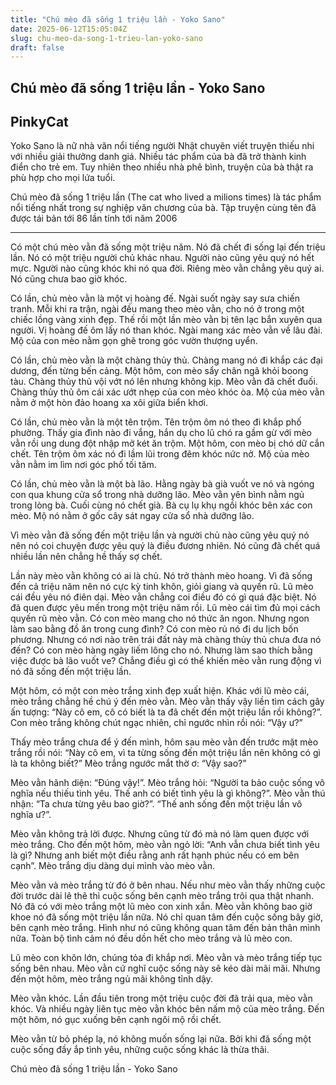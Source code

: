```yaml
---
title: "Chú mèo đã sống 1 triệu lần - Yoko Sano"
date: 2025-06-12T15:05:04Z
slug: chu-meo-da-song-1-trieu-lan-yoko-sano
draft: false
---
```


## Chú mèo đã sống 1 triệu lần - Yoko Sano

## PinkyCat

Yoko Sano là nữ nhà văn nổi tiếng người Nhật chuyên viết truyện thiếu nhi với nhiều giải thưởng danh giá. Nhiều tác phẩm của bà đã trở thành kinh điển cho trẻ em. Tuy nhiên theo nhiều nhà phê bình, truyện của bà thật ra phù hợp cho mọi lứa tuổi.
 
Chú mèo đã sống 1 triệu lần (The cat who lived a milions times) là tác phẩm nổi tiếng nhất trong sự nghiệp văn chương của bà. Tập truyện cùng tên đã được tái bản tới 86 lần tính tới năm 2006
 * * * * * * *
 Có một chú mèo vằn đã sống một triệu năm. Nó đã chết đi sống lại đến triệu lần. Nó có một triệu người chủ khác nhau. Người nào cũng yêu quý nó hết mực. Người nào cũng khóc khi nó qua đời. Riêng mèo vằn chẳng yêu quý ai. Nó cũng chưa bao giờ khóc.
 
 Có lần, chủ mèo vằn là một vị hoàng đế. Ngài suốt ngày say sưa chiến tranh. Mỗi khi ra trận, ngài đều mang theo mèo vằn, cho nó ở trong một chiếc lồng vàng xinh đẹp. Thế rồi một lần mèo vằn bị tên lạc bắn xuyên qua người. Vị hoàng đế ôm lấy nó than khóc. Ngài mang xác mèo vằn về lâu đài. Mộ của con mèo nằm gọn ghẽ trong góc vườn thượng uyển.
 
 Có lần, chủ mèo vằn là một chàng thủy thủ. Chàng mang nó đi khắp các đại dương, đến từng bến cảng. Một hôm, con mèo sẩy chân ngã khỏi boong tàu. Chàng thủy thủ vội vớt nó lên nhưng không kịp. Mèo vằn đã chết đuối. Chàng thủy thủ ôm cái xác ướt nhẹp của con mèo khóc òa. Mộ của mèo vằn nằm ở một hòn đảo hoang xa xôi giữa biển khơi.
 
 Có lần, chủ mèo vằn là một tên trộm. Tên trộm ôm nó theo đi khắp phố phường. Thấy gia đình nào đi vắng, hắn dụ cho lũ chó ra gầm gừ với mèo vằn rồi ung dung đột nhập mở két ăn trộm. Một hôm, con mèo bị chó dữ cắn chết. Tên trộm ôm xác nó đi lầm lũi trong đêm khóc nức nở. Mộ của mèo vằn nằm im lìm nơi góc phố tối tăm.
 
 Có lần, chủ mèo vằn là một bà lão. Hằng ngày bà già vuốt ve nó và ngóng con qua khung cửa sổ trong nhà dưỡng lão. Mèo vằn yên bình nằm ngủ trong lòng bà. Cuối cùng nó chết già. Bà cụ lụ khụ ngồi khóc bên xác con mèo. Mộ nó nằm ở gốc cây sát ngay cửa sổ nhà dưỡng lão.
 
 Vì mèo vằn đã sống đến một triệu lần và người chủ nào cũng yêu quý nó nên nó coi chuyện được yêu quý là điều đương nhiên. Nó cũng đã chết quá nhiều lần nên chẳng hề thấy sợ chết.
 
 Lần này mèo vằn không có ai là chủ. Nó trở thành mèo hoang. Vì đã sống đến cả triệu năm nên nó cực kỳ tinh khôn, giỏi giang và quyến rũ. Lũ mèo cái đều yêu nó điên dại. Mèo vằn chẳng coi điều đó có gì quá đặc biệt. Nó đã quen được yêu mến trong một triệu năm rồi. Lũ mèo cái tìm đủ mọi cách quyến rũ mèo vằn. Có con mèo mang cho nó thức ăn ngon. Nhưng ngon làm sao bằng đồ ăn trong cung đình? Có con mèo rủ nó đi du lịch bốn phương. Nhưng có nơi nào trên trái đất này mà chàng thủy thủ chưa đưa nó đến? Có con mèo hàng ngày liếm lông cho nó. Nhưng làm sao thích bằng việc được bà lão vuốt ve? Chẳng điều gì có thể khiến mèo vằn rung động vì nó đã sống đến một triệu lần.
 
 
 Một hôm, có một con mèo trắng xinh đẹp xuất hiện. Khác với lũ mèo cái, mèo trắng chẳng hề chú ý đến mèo vằn. Mèo vằn thấy vậy liền tìm cách gây ấn tượng: “Này cô em, cô có biết là ta đã chết đến một triệu lần rồi không?”. Con mèo trắng không chút ngạc nhiên, chỉ ngước nhìn rồi nói: “Vậy ư?”
 
 Thấy mèo trắng chưa để ý đến mình, hôm sau mèo vằn đến trước mặt mèo trắng rồi nói: “Này cô em, vì ta từng sống đến một triệu lần nên không có gì là ta không biết?” Mèo trắng ngước mắt thờ ơ: “Vậy sao?”
 
 Mèo vằn hãnh diện: “Đúng vậy!”. Mèo trắng hỏi: “Người ta bảo cuộc sống vô nghĩa nếu thiếu tình yêu. Thế anh có biết tình yêu là gì không?”. Mèo vằn thú nhận: “Ta chưa từng yêu bao giờ?”. “Thế anh sống đến một triệu lần vô nghĩa ư?”.
 
 Mèo vằn không trả lời được. Nhưng cũng từ đó mà nó làm quen được với mèo trắng. Cho đến một hôm, mèo vằn ngỏ lời: “Anh vẫn chưa biết tình yêu là gì? Nhưng anh biết một điều rằng anh rất hạnh phúc nếu có em bên cạnh”. Mèo trắng dịu dàng dụi mình vào mèo vằn.
 
 
 Mèo vằn và mèo trắng từ đó ở bên nhau. Nếu như mèo vằn thấy những cuộc đời trước dài lê thê thì cuộc sống bên cạnh mèo trắng trôi qua thật nhanh. Nó đã có với mèo trắng một lũ mèo con xinh xắn. Mèo vằn không bao giờ khoe nó đã sống một triệu lần nữa. Nó chỉ quan tâm đến cuộc sống bây giờ, bên cạnh mèo trắng. Hình như nó cũng không quan tâm đến bản thân mình nữa. Toàn bộ tình cảm nó đều dồn hết cho mèo trắng và lũ mèo con.
 
 Lũ mèo con khôn lớn, chúng tỏa đi khắp nơi. Mèo vằn và mèo trắng tiếp tục sống bên nhau. Mèo vằn cứ nghĩ cuộc sống này sẽ kéo dài mãi mãi. Nhưng đến một hôm, mèo trắng ngủ mãi không tỉnh dậy.
 
 Mèo vằn khóc. Lần đầu tiên trong một triệu cuộc đời đã trải qua, mèo vằn khóc. Và nhiều ngày liên tục mèo vằn khóc bên nấm mộ của mèo trắng. Đến một hôm, nó gục xuống bên cạnh ngôi mộ rồi chết.
 
 Mèo vằn từ bỏ phép lạ, nó không muốn sống lại nữa. Bởi khi đã sống một cuộc sống đầy ắp tình yêu, những cuộc sống khác là thừa thãi.
 
Chú mèo đã sống 1 triệu lần - Yoko Sano